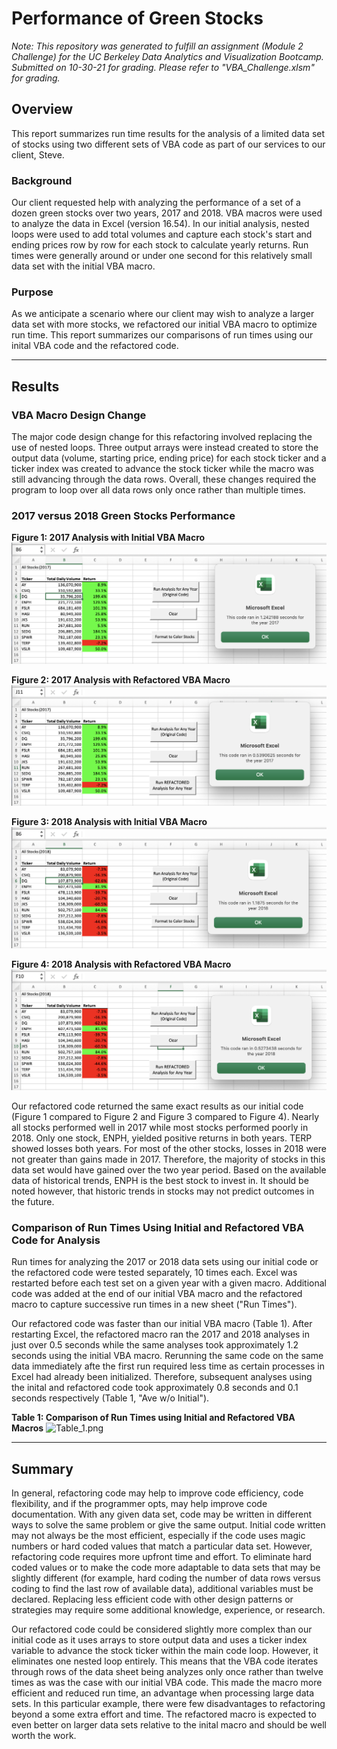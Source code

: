 # Performance of Green Stocks

*Note: This repository was generated to fulfill an assignment (Module 2 Challenge) for the UC Berkeley Data Analytics and Visualization Bootcamp. Submitted on 10-30-21 for grading. Please refer to "VBA_Challenge.xlsm" for grading.*


## Overview
This report summarizes run time results for the analysis of a limited data set of stocks using two different sets of VBA code as part of our services to our client, Steve.


### Background

Our client requested help with analyzing the performance of a set of a dozen green stocks over two years, 2017 and 2018. VBA macros were used to analyze the data in Excel (version 16.54). In our initial analysis, nested loops were used to add total volumes and capture each stock's start and ending prices row by row for each stock to calculate yearly returns. Run times were generally around or under one second for this relatively small data set with the initial VBA macro.


### Purpose

As we anticipate a scenario where our client may wish to analyze a larger data set with more stocks, we refactored our initial VBA macro to optimize run time. This report summarizes our comparisons of run times using our inital VBA code and the refactored code.


---

## Results

### VBA Macro Design Change
The major code design change for this refactoring involved replacing the use of nested loops.
Three output arrays were instead created to store the output data (volume, starting price, ending price) for each stock ticker and a ticker index was created to advance the stock ticker while the macro was still advancing through the data rows. Overall, these changes required the program to loop over all data rows only once rather than multiple times.


### 2017 versus 2018 Green Stocks Performance

**Figure 1: 2017 Analysis with Initial VBA Macro**
![Initial_2017.png](/Other_Screen_Shots/Initial_2017.png)

**Figure 2: 2017 Analysis with Refactored VBA Macro**
![VBA_Challenge_2017.png](/Resources/VBA_Challenge_2017.png)

**Figure 3: 2018 Analysis with Initial VBA Macro**
![Initial_2018.png](/Other_Screen_Shots/Initial_2018.png)

**Figure 4: 2018 Analysis with Refactored VBA Macro**
![VBA_Challenge_2018.png](/Resources/VBA_Challenge_2018.png)

Our refactored code returned the same exact results as our initial code (Figure 1 compared to Figure 2 and Figure 3 compared to Figure 4). Nearly all stocks performed well in 2017 while most stocks performed poorly in 2018. Only one stock, ENPH, yielded positive returns in both years. TERP showed losses both years. For most of the other stocks, losses in 2018 were not greater than gains made in 2017. Therefore, the majority of stocks in this data set would have gained over the two year period. Based on the available data of historical trends, ENPH is the best stock to invest in. It should be noted however, that historic trends in stocks may not predict outcomes in the future.


### Comparison of Run Times Using Initial and Refactored VBA Code for Analysis
Run times for analyzing the 2017 or 2018 data sets using our initial code or the refactored code were tested separately, 10 times each. Excel was restarted before each test set on a given year with a given macro. Additional code was added at the end of our initial VBA macro and the refactored macro to capture successive run times in a new sheet ("Run Times"). 

Our refactored code was faster than our initial VBA macro (Table 1). After restarting Excel, the refactored macro ran the 2017 and 2018 analyses in just over 0.5 seconds while the same analyses took approximately 1.2 seconds using the initial VBA macro. Rerunning the same code on the same data immediately afte the first run required less time as certain processes in Excel had already been initialized. Therefore, subsequent analyses using the inital and refactored code took approximately 0.8 seconds and 0.1 seconds respectively (Table 1, "Ave w/o Initial").

**Table 1: Comparison of Run Times using Initial and Refactored VBA Macros** 
![Table_1.png](/Other_Screen_Shots/Table_1.png)

---

## Summary

In general, refactoring code may help to improve code efficiency, code flexibility, and if the programmer opts, may help improve code documentation. With any given data set, code may be written in different ways to solve the same problem or give the same output. Initial code written may not always be the most efficient, especially if the code uses magic numbers or hard coded values that match a particular data set. However, refactoring code requires more upfront time and effort. To eliminate hard coded values or to make the code more adaptable to data sets that may be slightly different (for example, hard coding the number of data rows versus coding to find the last row of available data), additional variables must be declared. Replacing less efficient code with other design patterns or strategies may require some additional knowledge, experience, or research. 

Our refactored code could be considered slightly more complex than our initial code as it uses arrays to store output data and uses a ticker index variable to advance the stock ticker within the main code loop. However, it eliminates one nested loop entirely. This means that the VBA code iterates through rows of the data sheet being analyzes only once rather than twelve times as was the case with our initial VBA code. This made the macro more efficient and reduced run time, an advantage when processing large data sets. In this particular example, there were few disadvantages to refactoring beyond a some extra effort and time. The refactored macro is expected to even better on larger data sets relative to the inital macro and should be well worth the work.


